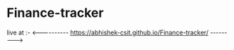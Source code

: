 # Finance-tracker
live at :-    <---------- https://abhishek-csit.github.io/Finance-tracker/   --------->
